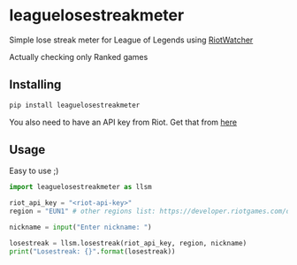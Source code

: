 # leaguelosestreakmeter

Simple lose streak meter for League of Legends using [RiotWatcher](https://github.com/pseudonym117/Riot-Watcher)

Actually checking only Ranked games

## Installing

```sh
pip install leaguelosestreakmeter
```

You also need to have an API key from Riot. Get that from [here](https://developer.riotgames.com/)

## Usage

Easy to use ;)

```python
import leaguelosestreakmeter as llsm

riot_api_key = "<riot-api-key>"
region = "EUN1" # other regions list: https://developer.riotgames.com/docs/lol

nickname = input("Enter nickname: ")

losestreak = llsm.losestreak(riot_api_key, region, nickname)
print("Losestreak: {}".format(losestreak))
```
